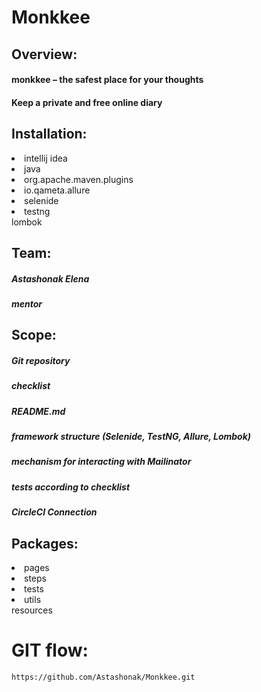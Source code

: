 Monkkee
===============

Overview:
------------------
  
   #### monkkee – the safest place for your thoughts
   #### Keep a private and free online diary

Installation:
------------------

   <li>intellij idea</li>
   <li>java</li>
   <li>org.apache.maven.plugins</li>
   <li>io.qameta.allure</li>
   <li>selenide</li>
   <li>testng</li>
   lombok
 
Team:
------------------

  ##### Astashonak Elena  
  ##### mentor
       
Scope:
------------------
    
   ##### Git repository
   ##### checklist
   ##### README.md
   ##### framework structure (Selenide, TestNG, Allure, Lombok)    
   ##### mechanism for interacting with Mailinator 
   ##### tests according to checklist
   ##### CircleCI Connection  

Packages:
------------------
<li>pages</li>  
<li>steps</li>
<li>tests</li>
<li>utils</li>
resources

 
GIT flow:
=======================

`https://github.com/Astashonak/Monkkee.git` 